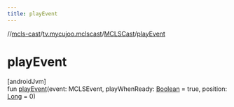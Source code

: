 ```yaml
---
title: playEvent
---
```

//[mcls-cast](../../../index.html)/[tv.mycujoo.mclscast](../index.html)/[MCLSCast](index.html)/[playEvent](play-event.html)



# playEvent



[androidJvm]\
fun [playEvent](play-event.html)(event: MCLSEvent, playWhenReady: [Boolean](https://kotlinlang.org/api/latest/jvm/stdlib/kotlin/-boolean/index.html) = true, position: [Long](https://kotlinlang.org/api/latest/jvm/stdlib/kotlin/-long/index.html) = 0)




